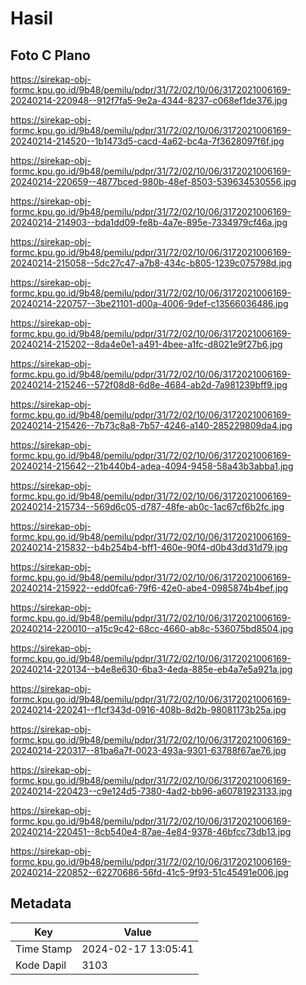# Hasil

## Foto C Plano

https://sirekap-obj-formc.kpu.go.id/9b48/pemilu/pdpr/31/72/02/10/06/3172021006169-20240214-220948--912f7fa5-9e2a-4344-8237-c068ef1de376.jpg

https://sirekap-obj-formc.kpu.go.id/9b48/pemilu/pdpr/31/72/02/10/06/3172021006169-20240214-214520--1b1473d5-cacd-4a62-bc4a-7f3628097f6f.jpg

https://sirekap-obj-formc.kpu.go.id/9b48/pemilu/pdpr/31/72/02/10/06/3172021006169-20240214-220659--4877bced-980b-48ef-8503-539634530556.jpg

https://sirekap-obj-formc.kpu.go.id/9b48/pemilu/pdpr/31/72/02/10/06/3172021006169-20240214-214903--bda1dd09-fe8b-4a7e-895e-7334979cf46a.jpg

https://sirekap-obj-formc.kpu.go.id/9b48/pemilu/pdpr/31/72/02/10/06/3172021006169-20240214-215058--5dc27c47-a7b8-434c-b805-1239c075798d.jpg

https://sirekap-obj-formc.kpu.go.id/9b48/pemilu/pdpr/31/72/02/10/06/3172021006169-20240214-220757--3be21101-d00a-4006-9def-c13566036486.jpg

https://sirekap-obj-formc.kpu.go.id/9b48/pemilu/pdpr/31/72/02/10/06/3172021006169-20240214-215202--8da4e0e1-a491-4bee-a1fc-d8021e9f27b6.jpg

https://sirekap-obj-formc.kpu.go.id/9b48/pemilu/pdpr/31/72/02/10/06/3172021006169-20240214-215246--572f08d8-6d8e-4684-ab2d-7a981239bff9.jpg

https://sirekap-obj-formc.kpu.go.id/9b48/pemilu/pdpr/31/72/02/10/06/3172021006169-20240214-215426--7b73c8a8-7b57-4246-a140-285229809da4.jpg

https://sirekap-obj-formc.kpu.go.id/9b48/pemilu/pdpr/31/72/02/10/06/3172021006169-20240214-215642--21b440b4-adea-4094-9458-58a43b3abba1.jpg

https://sirekap-obj-formc.kpu.go.id/9b48/pemilu/pdpr/31/72/02/10/06/3172021006169-20240214-215734--569d6c05-d787-48fe-ab0c-1ac67cf6b2fc.jpg

https://sirekap-obj-formc.kpu.go.id/9b48/pemilu/pdpr/31/72/02/10/06/3172021006169-20240214-215832--b4b254b4-bff1-460e-90f4-d0b43dd31d79.jpg

https://sirekap-obj-formc.kpu.go.id/9b48/pemilu/pdpr/31/72/02/10/06/3172021006169-20240214-215922--edd0fca6-79f6-42e0-abe4-0985874b4bef.jpg

https://sirekap-obj-formc.kpu.go.id/9b48/pemilu/pdpr/31/72/02/10/06/3172021006169-20240214-220010--a15c9c42-68cc-4660-ab8c-536075bd8504.jpg

https://sirekap-obj-formc.kpu.go.id/9b48/pemilu/pdpr/31/72/02/10/06/3172021006169-20240214-220134--b4e8e630-6ba3-4eda-885e-eb4a7e5a921a.jpg

https://sirekap-obj-formc.kpu.go.id/9b48/pemilu/pdpr/31/72/02/10/06/3172021006169-20240214-220241--f1cf343d-0916-408b-8d2b-98081173b25a.jpg

https://sirekap-obj-formc.kpu.go.id/9b48/pemilu/pdpr/31/72/02/10/06/3172021006169-20240214-220317--81ba6a7f-0023-493a-9301-63788f67ae76.jpg

https://sirekap-obj-formc.kpu.go.id/9b48/pemilu/pdpr/31/72/02/10/06/3172021006169-20240214-220423--c9e124d5-7380-4ad2-bb96-a60781923133.jpg

https://sirekap-obj-formc.kpu.go.id/9b48/pemilu/pdpr/31/72/02/10/06/3172021006169-20240214-220451--8cb540e4-87ae-4e84-9378-46bfcc73db13.jpg

https://sirekap-obj-formc.kpu.go.id/9b48/pemilu/pdpr/31/72/02/10/06/3172021006169-20240214-220852--62270686-56fd-41c5-9f93-51c45491e006.jpg


## Metadata

| Key        | Value               |
| ---------- | ------------------- |
| Time Stamp | 2024-02-17 13:05:41 |
| Kode Dapil | 3103                |



